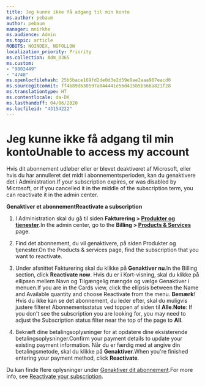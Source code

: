 ```yaml
---
title: Jeg kunne ikke få adgang til min konto
ms.author: pebaum
author: pebaum
manager: mnirkhe
ms.audience: Admin
ms.topic: article
ROBOTS: NOINDEX, NOFOLLOW
localization_priority: Priority
ms.collection: Adm_O365
ms.custom:
- "9002449"
- "4748"
ms.openlocfilehash: 25b5bace169fd2de0d3e2d59e9ae2aaa987eacd0
ms.sourcegitcommit: ff4b89d630597a044441e56d415b5b566a821f28
ms.translationtype: HT
ms.contentlocale: da-DK
ms.lasthandoff: 04/06/2020
ms.locfileid: "43154222"
---
```

# <a name="unable-to-access-my-account"></a><span data-ttu-id="a1c92-102">Jeg kunne ikke få adgang til min konto</span><span class="sxs-lookup"><span data-stu-id="a1c92-102">Unable to access my account</span></span>

<span data-ttu-id="a1c92-103">Hvis dit abonnement udløber eller er blevet deaktiveret af Microsoft, eller hvis du har annulleret det midt i abonnementsperioden, kan du genaktivere det i Administration.</span><span class="sxs-lookup"><span data-stu-id="a1c92-103">If your subscription expires, or was disabled by Microsoft, or if you cancelled it in the middle of the subscription term, you can reactivate it in the admin center.</span></span>

<span data-ttu-id="a1c92-104">**Genaktiver et abonnement**</span><span class="sxs-lookup"><span data-stu-id="a1c92-104">**Reactivate a subscription**</span></span>

1. <span data-ttu-id="a1c92-105">I Administration skal du gå til siden **Fakturering > [Produkter og tjenester](https://go.microsoft.com/fwlink/p/?linkid=842054)**.</span><span class="sxs-lookup"><span data-stu-id="a1c92-105">In the admin center, go to the **Billing > [Products & Services](https://go.microsoft.com/fwlink/p/?linkid=842054)** page.</span></span>

2. <span data-ttu-id="a1c92-106">Find det abonnement, du vil genaktivere, på siden Produkter og tjenester.</span><span class="sxs-lookup"><span data-stu-id="a1c92-106">On the Products & services page, find the subscription that you want to reactivate.</span></span>

3. <span data-ttu-id="a1c92-107">Under afsnittet Fakturering skal du klikke på **Genaktiver nu**.</span><span class="sxs-lookup"><span data-stu-id="a1c92-107">In the Billing section, click **Reactivate now**.</span></span>  <span data-ttu-id="a1c92-108">Hvis du er i Kort-visning, skal du klikke på ellipsen mellem Navn og Tilgængelig mængde og vælge Genaktiver i menuen.</span><span class="sxs-lookup"><span data-stu-id="a1c92-108">If you are in the Cards view, click the ellipsis between the Name and Available quantity and choose Reactivate from the menu.</span></span> <span data-ttu-id="a1c92-109">**Bemærk**! Hvis du ikke kan se det abonnement, du leder efter, skal du muligvis justere filteret Abonnementsstatus ved toppen af siden til **Alle**.</span><span class="sxs-lookup"><span data-stu-id="a1c92-109">**Note**: If you don't see the subscription you are looking for, you may need to adjust the Subscription status filter near the top of the page to **All**.</span></span>

4. <span data-ttu-id="a1c92-110">Bekræft dine betalingsoplysninger for at opdatere dine eksisterende betalingsoplysninger.</span><span class="sxs-lookup"><span data-stu-id="a1c92-110">Confirm your payment details to update your existing payment information.</span></span> <span data-ttu-id="a1c92-111">Når du er færdig med at angive din betalingsmetode, skal du klikke på **Genaktiver**.</span><span class="sxs-lookup"><span data-stu-id="a1c92-111">When you're finished entering your payment method, click **Reactivate**.</span></span>

<span data-ttu-id="a1c92-112">Du kan finde flere oplysninger under [Genaktiver dit abonnement](https://docs.microsoft.com/office365/admin/subscriptions-and-billing/reactivate-your-subscription).</span><span class="sxs-lookup"><span data-stu-id="a1c92-112">For more info, see [Reactivate your subscription](https://docs.microsoft.com/office365/admin/subscriptions-and-billing/reactivate-your-subscription).</span></span>
